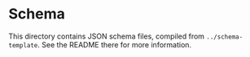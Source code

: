 # Schema

This directory contains JSON schema files, compiled from `../schema-template`. See the README there for more information.
